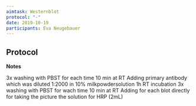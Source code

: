 ```yaml
---
aimtask: Westernblot 
protocol: "-"
date: 2019-10-19  
participants: Eva Neugebauer
---    
```

## Protocol  
  
**Notes**



3x washing with PBST for each time 10 min at RT
Adding primary antibody which was diluted 1:2000 in 10% milkpowdersolution
1h RT incubation
3x washing with PBST for wach time 10 min at RT
Adding for each blot directly for taking the picture the solution for HRP (2mL)

